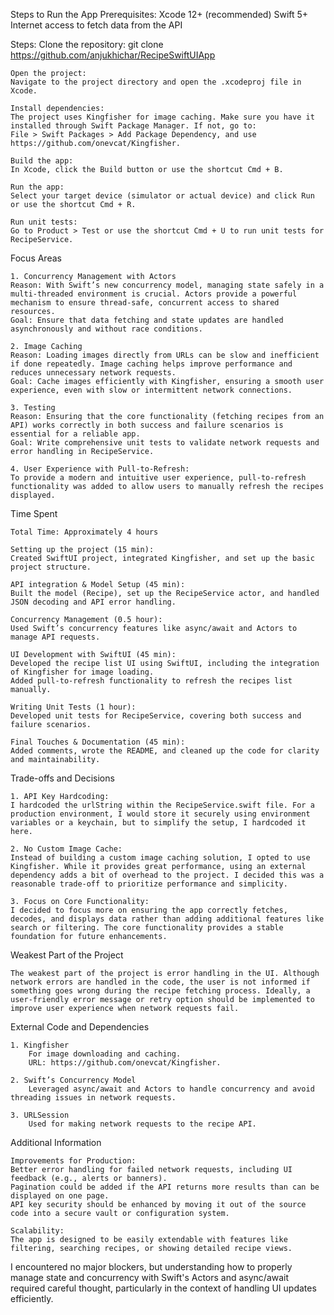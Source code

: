 Steps to Run the App
Prerequisites:
    Xcode 12+ (recommended)
    Swift 5+
    Internet access to fetch data from the API

Steps:
    Clone the repository:
    git clone https://github.com/anjukhichar/RecipeSwiftUIApp
    
    Open the project:
    Navigate to the project directory and open the .xcodeproj file in Xcode.
    
    Install dependencies:
    The project uses Kingfisher for image caching. Make sure you have it installed through Swift Package Manager. If not, go to:
    File > Swift Packages > Add Package Dependency, and use https://github.com/onevcat/Kingfisher.
    
    Build the app:
    In Xcode, click the Build button or use the shortcut Cmd + B.
    
    Run the app:
    Select your target device (simulator or actual device) and click Run or use the shortcut Cmd + R.

    Run unit tests:
    Go to Product > Test or use the shortcut Cmd + U to run unit tests for RecipeService.


Focus Areas

    1. Concurrency Management with Actors
    Reason: With Swift’s new concurrency model, managing state safely in a multi-threaded environment is crucial. Actors provide a powerful mechanism to ensure thread-safe, concurrent access to shared resources.
    Goal: Ensure that data fetching and state updates are handled asynchronously and without race conditions.
    
    2. Image Caching
    Reason: Loading images directly from URLs can be slow and inefficient if done repeatedly. Image caching helps improve performance and reduces unnecessary network requests.
    Goal: Cache images efficiently with Kingfisher, ensuring a smooth user experience, even with slow or intermittent network connections.
    
    3. Testing
    Reason: Ensuring that the core functionality (fetching recipes from an API) works correctly in both success and failure scenarios is essential for a reliable app.
    Goal: Write comprehensive unit tests to validate network requests and error handling in RecipeService.
    
    4. User Experience with Pull-to-Refresh:
    To provide a modern and intuitive user experience, pull-to-refresh functionality was added to allow users to manually refresh the recipes displayed.
    
Time Spent

    Total Time: Approximately 4 hours
    
    Setting up the project (15 min):
    Created SwiftUI project, integrated Kingfisher, and set up the basic project structure.

    API integration & Model Setup (45 min):
    Built the model (Recipe), set up the RecipeService actor, and handled JSON decoding and API error handling.

    Concurrency Management (0.5 hour):
    Used Swift’s concurrency features like async/await and Actors to manage API requests.

    UI Development with SwiftUI (45 min):
    Developed the recipe list UI using SwiftUI, including the integration of Kingfisher for image loading.
    Added pull-to-refresh functionality to refresh the recipes list manually.

    Writing Unit Tests (1 hour):
    Developed unit tests for RecipeService, covering both success and failure scenarios.

    Final Touches & Documentation (45 min):
    Added comments, wrote the README, and cleaned up the code for clarity and maintainability.


Trade-offs and Decisions

    1. API Key Hardcoding:
    I hardcoded the urlString within the RecipeService.swift file. For a production environment, I would store it securely using environment variables or a keychain, but to simplify the setup, I hardcoded it here.

    2. No Custom Image Cache:
    Instead of building a custom image caching solution, I opted to use Kingfisher. While it provides great performance, using an external dependency adds a bit of overhead to the project. I decided this was a reasonable trade-off to prioritize performance and simplicity.

    3. Focus on Core Functionality:
    I decided to focus more on ensuring the app correctly fetches, decodes, and displays data rather than adding additional features like search or filtering. The core functionality provides a stable foundation for future enhancements.


Weakest Part of the Project

    The weakest part of the project is error handling in the UI. Although network errors are handled in the code, the user is not informed if something goes wrong during the recipe fetching process. Ideally, a user-friendly error message or retry option should be implemented to improve user experience when network requests fail.


External Code and Dependencies

    1. Kingfisher
        For image downloading and caching.
        URL: https://github.com/onevcat/Kingfisher.
    
    2. Swift’s Concurrency Model
        Leveraged async/await and Actors to handle concurrency and avoid threading issues in network requests.

    3. URLSession
        Used for making network requests to the recipe API.
        
        
Additional Information

    Improvements for Production:
    Better error handling for failed network requests, including UI feedback (e.g., alerts or banners).
    Pagination could be added if the API returns more results than can be displayed on one page.
    API key security should be enhanced by moving it out of the source code into a secure vault or configuration system.
    
    Scalability:
    The app is designed to be easily extendable with features like filtering, searching recipes, or showing detailed recipe views.
    
    
I encountered no major blockers, but understanding how to properly manage state and concurrency with Swift's Actors and async/await required careful thought, particularly in the context of handling UI updates efficiently.













